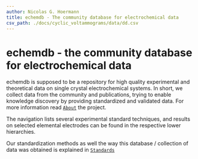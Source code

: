 ```yaml
---
author: Nicolas G. Hoermann
title: echemdb - The community database for electrochemical data
csv_path: ./docs/cyclic_voltammograms/data/dd.csv
---
```

# echemdb - the community database for electrochemical data
echemdb is supposed to be a repository for high quality experimental and theoretical data on
single crystal electrochemical systems. In short, we collect data from the community and 
publications, trying to enable knowledge discovery by providing standardized and validated
data. For more information read [`About`](about.md) the project.


The navigation lists several experimental standard techniques, and results on selected 
elemental electrodes can be found in the respective lower hierarchies.

Our standardization methods as well the way this database / collection of data was 
obtained is explained in [`Standards`](/standards/)
